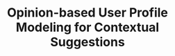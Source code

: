 ---
title: "Opinion-based User Profile Modeling for Contextual Suggestions"
collection: publications
paperurl: '/files/pub/trec_cs_13.pdf'
talk: 'https://www.slideshare.net/yangpeilin/an-opinionaware-approach-to-contextual-suggestion'
pubtag: 'cs'
citation: '<strong>Peilin Yang</strong> and Hui Fang. <strong><i>Opinion-based User Profile Modeling for Contextual Suggestions</i></strong>. In Proceedings of the 22nd Text REtreival Conference (<strong class="conference"><i>TREC&#39;2013</i></strong>), 2013.'
bibtex: '<pre>@inproceedings{DBLP:conf/trec/YangF13,<br>
  author    = {Peilin Yang and Hui Fang},<br>
  title     = {An Opinion-aware Approach to Contextual Suggestion},<br>
  booktitle = {Proceedings of The Twenty-Second Text REtrieval Conference, {TREC}<br>
               2013, Gaithersburg, Maryland, USA, November 19-22, 2013},<br>
  year      = {2013},<br>
  crossref  = {DBLP:conf/trec/2013},<br>
  url       = {http://trec.nist.gov/pubs/trec22/papers/udel_fang-context.pdf},<br>
  timestamp = {Fri, 02 Oct 2015 07:55:18 +0200},<br>
  biburl    = {http://dblp2.uni-trier.de/rec/bib/conf/trec/YangF13},<br>
  bibsource = {dblp computer science bibliography, http://dblp.org}<br>
}<br>
</pre>'
---
